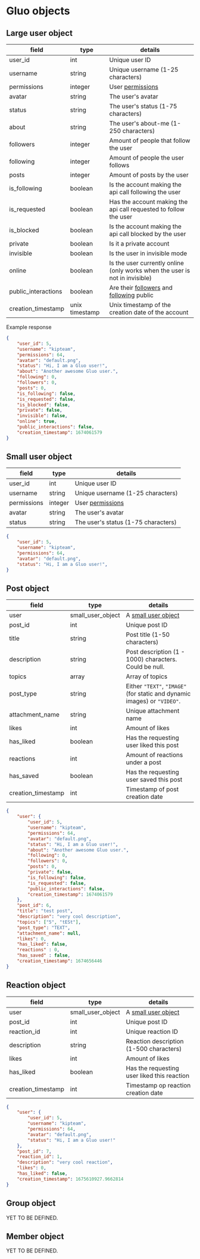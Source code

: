# Gluo objects

## Large user object

| field | type | details |
|-------|------|---------|
| user_id | int | Unique user ID |
| username | string | Unique username (1-25 characters) |
| permissions | integer | User [permissions](permissions.md#general-permissions) |
| avatar | string | The user's avatar |
| status | string | The user's status (1-75 characters) |
| about | string | The user's about-me (1-250 characters) |
| followers | integer | Amount of people that follow the user |
| following | integer | Amount of people the user follows |
| posts | integer | Amount of posts by the user |
| is_following | boolean | Is the account making the api call following the user |
| is_requested | boolean | Has the account making the api call requested to follow the user |
| is_blocked | boolean | Is the account making the api call blocked by the user |
| private | boolean | Is it a private account |
| invisible | boolean | Is the user in invisible mode |
| online | boolean | Is the user currently online (only works when the user is not in invisible)|
| public_interactions | boolean | Are their [followers](/v3/resources/users.md#getting-a-users-followers) and [following](/v3/resources/users.md#getting-the-people-a-user-follows) public |
| creation_timestamp | unix timestamp | Unix timestamp of the creation date of the account |

Example response

```json
{
    "user_id": 5,
    "username": "kipteam",
    "permissions": 64,
    "avatar": "default.png",
    "status": "Hi, I am a Gluo user!",
    "about": "Another awesome Gluo user.",
    "following": 0,
    "followers": 0,
    "posts": 0,
    "is_following": false,
    "is_requested": false,
    "is_blocked": false,
    "private": false,
    "invisible": false,
    "online": true,
    "public_interactions": false,
    "creation_timestamp": 1674061579
}
```

## Small user object

| field | type | details |
|-------|------|---------|
| user_id  | int | Unique user ID |
| username  | string | Unique username (1-25 characters) |
| permissions  | integer | User [permissions](permissions.md#general-permissions) |
| avatar | string | The user's avatar |
| status  | string | The user's status (1-75 characters) |

```json
{
    "user_id": 5,
    "username": "kipteam",
    "permissions": 64,
    "avatar": "default.png",
    "status": "Hi, I am a Gluo user!",
}
```

## Post object

| field | type | details |
|-------|------|---------|
| user | small_user_object | A [small user object](/v4/core/objects.md#large-user-object) |
| post_id | int | Unique post ID |
| title | string | Post title (1-50 characters) |
| description | string | Post description (1 - 1000) characters. Could be null. |
| topics | array | Array of topics |
| post_type | string | Either `"TEXT"`, `"IMAGE"` (for static and dynamic images) or `"VIDEO"`. |
| attachment_name | string | Unique attachment name |
| likes | int | Amount of likes |
| has_liked | boolean | Has the requesting user liked this post |
| reactions | int | Amount of reactions under a post |
| has_saved | boolean | Has the requesting user saved this post |
| creation_timestamp | int | Timestamp of post creation date |

```json
{
    "user": {
        "user_id": 5,
        "username": "kipteam",
        "permissions": 64,
        "avatar": "default.png",
        "status": "Hi, I am a Gluo user!",
        "about": "Another awesome Gluo user.",
        "following": 0,
        "followers": 0,
        "posts": 0,
        "private": false,
        "is_following": false,
        "is_requested": false,
        "public_interactions": false,
        "creation_timestamp": 1674061579
    },
    "post_id": 6,
    "title": "test post",
    "description": "very cool description",
    "topics": ["5", "tESt"],
    "post_type": "TEXT",
    "attachment_name": null,
    "likes": 0,
    "has_liked": false,
    "reactions" : 0,
    "has_saved" : false,
    "creation_timestamp": 1674656446
}
```

## Reaction object

| field | type | details |
|-------|------|---------|
| user | small_user_object | A [small user object](/v4/core/objects.md#small-user-object) |
| post_id | int | Unique post ID |
| reaction_id | int | Unique reaction ID |
| description | string | Reaction description (1-500 characters) |
| likes | int | Amount of likes |
| has_liked | boolean | Has the requesting user liked this reaction |
| creation_timestamp | int | Timestamp op reaction creation date |

```json
{
    "user": {
        "user_id": 5,
        "username": "kipteam",
        "permissions": 64,
        "avatar": "default.png",
        "status": "Hi, I am a Gluo user!"
    },
    "post_id": 7,
    "reaction_id": 1,
    "description": "very cool reaction",
    "likes": 0,
    "has_liked": false,
    "creation_timestamp": 1675610927.9662814
}
```

## Group object

YET TO BE DEFINED.

## Member object

YET TO BE DEFINED.
